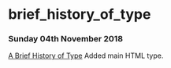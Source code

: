 # brief_history_of_type

### Sunday 04th November 2018

[A Brief History of Type](https://ailsiseburns.github.io/brief_history_of_type/brief_history_of_type.html) Added main HTML type.